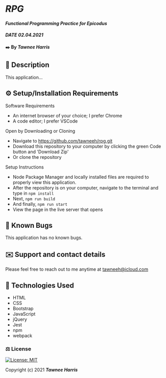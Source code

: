 # _RPG_

#### _Functional Programming Practice for Epicodus_
#### _DATE 02.04.2021_

#### ✒️ By _**Tawnee Harris**_

## 📃 Description

This application...

## ⚙️ Setup/Installation Requirements

Software Requirements
* An internet browser of your choice; I prefer Chrome
* A code editor; I prefer VSCode

Open by Downloading or Cloning
* Navigate to <https://github.com/tawneeh/rpg.git>
* Download this repository to your computer by clicking the green Code button and 'Download Zip'
* Or clone the repository

Setup Instructions
* Node Package Manager and locally installed files are required to properly view this application.
* After the repository is on your computer, navigate to the terminal and type in `npm install`
* Next, `npm run build`
* And finally, `npm run start`
* View the page in the live server that opens

## 🐛 Known Bugs

This application has no known bugs.

## ✉️ Support and contact details

Please feel free to reach out to me anytime at <tawneeh@icloud.com>

## 📼 Technologies Used

* HTML
* CSS
* Bootstrap
* JavaScript
* jQuery
* Jest
* npm
* webpack

### ⚖️ License

[![License: MIT](https://img.shields.io/badge/License-MIT-yellow.svg)](https://opensource.org/licenses/MIT)

Copyright (c) 2021 **_Tawnee Harris_**
